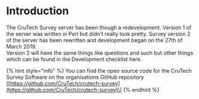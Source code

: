 # Introduction

The CruTech Survey server has been though a redevelopment. Version 1 of the server was written in Perl but didn't really look pretty. Survey version 2 of the server has been rewritten and development began on the 27th of March 2019.  
Version 2 will have the same things like questions and such but other things which can be found in the Development checklist here.

{% hint style="info" %}
You can find the open source code for the CruTech Survey Software on the organisations GitHub repository \[[https://github.com/CruTech/crutech-survey](https://github.com/CruTech/crutech-survey)\]
{% endhint %}



